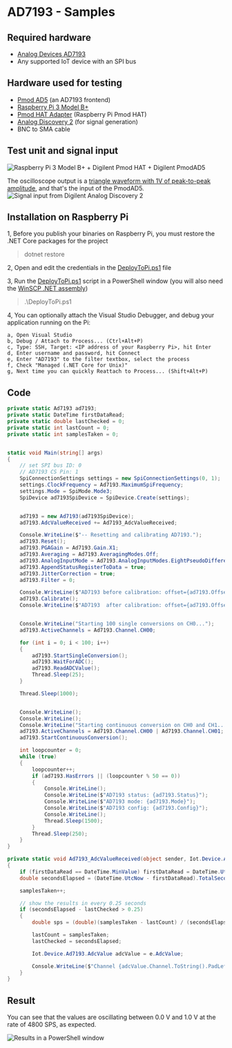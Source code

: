 # AD7193 - Samples

## Required hardware
* [Analog Devices AD7193](https://www.analog.com/media/en/technical-documentation/data-sheets/AD7193.pdf)
* Any supported IoT device with an SPI bus

## Hardware used for testing
* [Pmod AD5](https://reference.digilentinc.com/reference/pmod/pmodad5/start) (an AD7193 frontend)
* [Raspberry Pi 3 Model B+](https://www.raspberrypi.org/products/raspberry-pi-3-model-b-plus/)
* [Pmod HAT Adapter](https://reference.digilentinc.com/reference/add-ons/pmod-hat/reference-manual) (Raspberry Pi Pmod HAT)
* [Analog Discovery 2](https://reference.digilentinc.com/reference/instrumentation/analog-discovery-2/reference-manual) (for signal generation)
* BNC to SMA cable

## Test unit and signal input
![Raspberry Pi 3 Model B+ + Digilent Pmod HAT + Digilent PmodAD5](Raspberry_3Bp_PmodHAT_PmodAD5.jpg)

The oscilloscope output is a [triangle waveform with 1V of peak-to-peak amplitude](AD2_Oscilloscope_Input.png), and that's the input of the PmodAD5.
![Signal input from Digilent Analog Discovery 2](AD2_Oscilloscope_Input.png)


## Installation on Raspberry Pi
1, Before you publish your binaries on Raspberry Pi, you must restore the .NET Core packages for the project
> dotnet restore

2, Open and edit the credentials in the [DeployToPi.ps1](DeployToPi.ps1) file

3, Run the [DeployToPi.ps1](DeployToPi.ps1) script in a PowerShell window (you will also need the [WinSCP .NET assembly](https://winscp.net/eng/downloads.php))
> .\DeployToPi.ps1

4, You can optionally attach the Visual Studio Debugger, and debug your application running on the Pi:

    a, Open Visual Studio
    b, Debug / Attach to Process... (Ctrl+Alt+P)
    c, Type: SSH, Target: <IP address of your Raspberry Pi>, hit Enter
    d, Enter username and password, hit Connect
    e, Enter "AD7193" to the filter textbox, select the process
    f, Check "Managed (.NET Core for Unix)"
    g, Next time you can quickly Reattach to Process... (Shift+Alt+P)

## Code
```C#
private static Ad7193 ad7193;
private static DateTime firstDataRead;
private static double lastChecked = 0;
private static int lastCount = 0;
private static int samplesTaken = 0;


static void Main(string[] args)
{
	// set SPI bus ID: 0
	// AD7193 CS Pin: 1
	SpiConnectionSettings settings = new SpiConnectionSettings(0, 1);
	settings.ClockFrequency = Ad7193.MaximumSpiFrequency;
	settings.Mode = SpiMode.Mode3;
	SpiDevice ad7193SpiDevice = SpiDevice.Create(settings);


	ad7193 = new Ad7193(ad7193SpiDevice);
	ad7193.AdcValueReceived += Ad7193_AdcValueReceived;

	Console.WriteLine($"-- Resetting and calibrating AD7193.");
	ad7193.Reset();
	ad7193.PGAGain = Ad7193.Gain.X1;
	ad7193.Averaging = Ad7193.AveragingModes.Off;
	ad7193.AnalogInputMode = Ad7193.AnalogInputModes.EightPseudoDifferentialAnalogInputs;
	ad7193.AppendStatusRegisterToData = true;
	ad7193.JitterCorrection = true;
	ad7193.Filter = 0;

	Console.WriteLine($"AD7193 before calibration: offset={ad7193.Offset.ToString("x")}, full-scale={ad7193.FullScale.ToString("x")}");
	ad7193.Calibrate();
	Console.WriteLine($"AD7193  after calibration: offset={ad7193.Offset.ToString("x")}, full-scale={ad7193.FullScale.ToString("x")}");


	Console.WriteLine("Starting 100 single conversions on CH0...");
	ad7193.ActiveChannels = Ad7193.Channel.CH00;

	for (int i = 0; i < 100; i++)
	{
		ad7193.StartSingleConversion();
		ad7193.WaitForADC();
		ad7193.ReadADCValue();
		Thread.Sleep(25);
	}

	Thread.Sleep(1000);


	Console.WriteLine();
	Console.WriteLine();
	Console.WriteLine("Starting continuous conversion on CH0 and CH1...");
	ad7193.ActiveChannels = Ad7193.Channel.CH00 | Ad7193.Channel.CH01;
	ad7193.StartContinuousConversion();

	int loopcounter = 0;
	while (true)
	{
		loopcounter++;
		if (ad7193.HasErrors || (loopcounter % 50 == 0))
		{
			Console.WriteLine();
			Console.WriteLine($"AD7193 status: {ad7193.Status}");
			Console.WriteLine($"AD7193 mode: {ad7193.Mode}");
			Console.WriteLine($"AD7193 config: {ad7193.Config}");
			Console.WriteLine();
			Thread.Sleep(1500);
		}
		Thread.Sleep(250);
	}
}

private static void Ad7193_AdcValueReceived(object sender, Iot.Device.Ad7193.AdcValueReceivedEventArgs e)
{
	if (firstDataRead == DateTime.MinValue) firstDataRead = DateTime.UtcNow;
	double secondsElapsed = (DateTime.UtcNow - firstDataRead).TotalSeconds;

	samplesTaken++;

	// show the results in every 0.25 seconds
	if (secondsElapsed - lastChecked > 0.25)
	{
		double sps = (double)(samplesTaken - lastCount) / (secondsElapsed - lastChecked);

		lastCount = samplesTaken;
		lastChecked = secondsElapsed;

		Iot.Device.Ad7193.AdcValue adcValue = e.AdcValue;

		Console.WriteLine($"Channel {adcValue.Channel.ToString().PadLeft(2)}: {adcValue.Voltage.ToString("0.0000").PadLeft(11)} V | {adcValue.Raw.ToString("N0").PadLeft(13)} | {sps.ToString("N1").PadLeft(9)} SPS");
	}
}
```

## Result
You can see that the values are oscillating between 0.0 V and 1.0 V at the rate of 4800 SPS, as expected.

![Results in a PowerShell window](PowerShell_RaspberryPi_Output.png)
